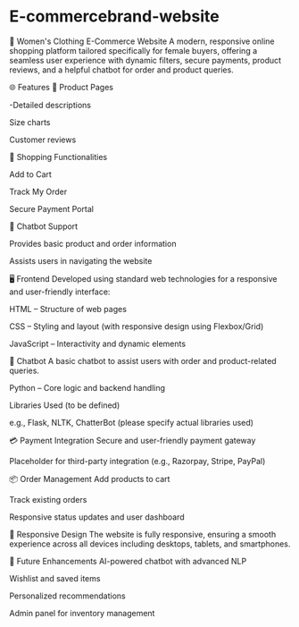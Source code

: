 # E-commercebrand-website
👗 Women's Clothing E-Commerce Website
A modern, responsive online shopping platform tailored specifically for female buyers, offering a seamless user experience with dynamic filters, secure payments, product reviews, and a helpful chatbot for order and product queries.

🌐 Features
🧥 Product Pages

-Detailed descriptions

Size charts

Customer reviews

🛒 Shopping Functionalities

Add to Cart

Track My Order

Secure Payment Portal

💬 Chatbot Support

Provides basic product and order information

Assists users in navigating the website

🖥️ Frontend
Developed using standard web technologies for a responsive and user-friendly interface:

HTML – Structure of web pages

CSS – Styling and layout (with responsive design using Flexbox/Grid)

JavaScript – Interactivity and dynamic elements

🤖 Chatbot
A basic chatbot to assist users with order and product-related queries.

Python – Core logic and backend handling

Libraries Used (to be defined)

e.g., Flask, NLTK, ChatterBot (please specify actual libraries used)

💳 Payment Integration
Secure and user-friendly payment gateway

Placeholder for third-party integration (e.g., Razorpay, Stripe, PayPal)

📦 Order Management
Add products to cart

Track existing orders

Responsive status updates and user dashboard

📱 Responsive Design
The website is fully responsive, ensuring a smooth experience across all devices including desktops, tablets, and smartphones.

🚀 Future Enhancements
AI-powered chatbot with advanced NLP

Wishlist and saved items

Personalized recommendations

Admin panel for inventory management


